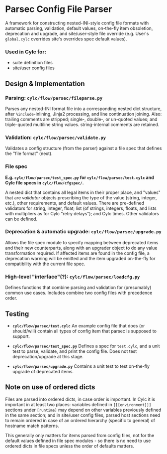 # Parsec Config File Parser

A framework for constructing nested-INI-style config file formats with
automatic parsing, validation, default values, on-the-fly item
obsoletion, deprecation and upgrade, and site/user-style file override
(e.g. User's ``global.cylc`` overrides site's overrides spec default values).

###  Used in Cylc for:

   * suite definition files
   * site/user config files


## Design & Implementation

### Parsing: ``cylc/flow/parsec/fileparse.py``

Parses any nested-INI format file into a corresponding nested dict
structure, after ``%include``-inlining, Jinja2 processing, and line
continuation joining. Also: trailing comments are stripped; single-,
double-, or un-quoted values; and triple-quoted multiline string values.
string-internal comments are retained.

### Validation: ``cylc/flow/parsec/validate.py``

Validates a config structure (from the parser) against a file spec that
defines the "file format" (next).

### File spec

**E.g. ``cylc/flow/parsec/test_spec.py`` for ``cylc/flow/parsec/test.cylc`` and Cylc file
specs in ``cylc/flow/cfgspec/``.**

A nested dict that contains all legal items in their proper place, and
"values" that are *validator* objects prescribing the type of the value
(string, integer, etc.), other requirements, and default values. There
are pre-defined validators for string, integer, float; list (of strings,
integers, floats, and lists with multipliers as for Cylc "retry
delays"); and Cylc times. Other validators can be defined.

### Deprecation & automatic upgrade: ``cylc/flow/parsec/upgrade.py``

Allows the file spec module to specify mapping between deprecated items
and their new counterparts, along with an upgrader object to do any
value transformation required.  If affected items are found in the
config file, a deprecation warning will be emitted and the item upgraded
on-the-fly for compatibility with the current file spec.

### High-level "interface"(?): ``cylc/flow/parsec/loadcfg.py``

Defines functions that combine parsing and validation for (presumably)
common use cases. Includes combine two config files with precedence order.

## Testing

  * **``cylc/flow/parsec/test.cylc``**
    An example config file that does (or should/will) contain all types of
    config item that parsec is supposed to support.

  * **``cylc/flow/parsec/test_spec.py``**
    Defines a spec for ``test.cylc``, and a unit test to parse, validate, and
    print the config file. Does not test deprecation/upgrade at this stage.

  * **``cylc/flow/parsec/upgrade.py``**
    Contains a unit test to test on-the-fly upgrade of deprecated items.

## Note on use of ordered dicts

Files are parsed into ordered dicts, in case order is important. In Cylc
it is important in at least two places: variables defined in
``[[[environment]]]`` sections under ``[runtime]`` may depend on other variables
previously defined in the same section; and in site/user config files,
parsed host sections need to remain ordered in case of an ordered hierarchy
(specific to general) of hostname match patterns.

This generally only matters for items parsed from config files, not for
the default values defined in file spec modules - so there is no need to
use ordered dicts in file specs unless the order of defaults matters.

